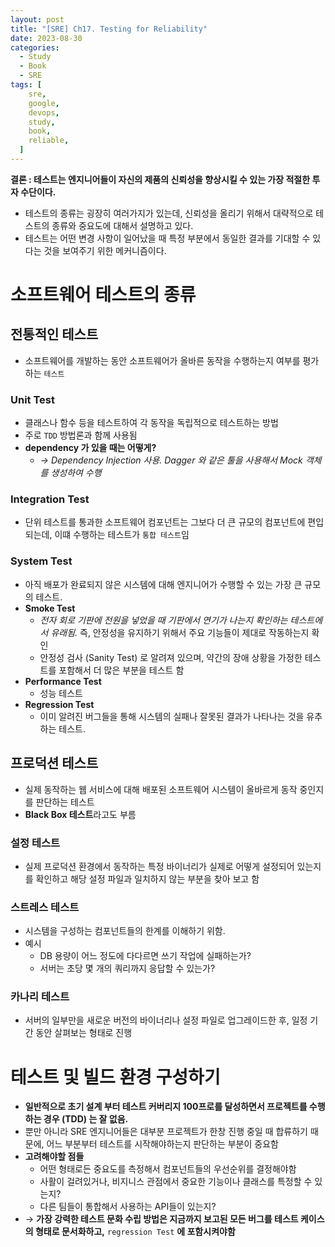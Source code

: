 ```yaml
---
layout: post
title: "[SRE] Ch17. Testing for Reliability"
date: 2023-08-30
categories:
  - Study
  - Book
  - SRE
tags: [
    sre,
    google,
    devops,
    study,
    book,
    reliable,
  ]
---
```


**결론 : 테스트는 엔지니어들이 자신의 제품의 신뢰성을 향상시킬 수 있는 가장 적절한 투자 수단이다.**

- 테스트의 종류는 굉장히 여러가지가 있는데, 신뢰성을 올리기 위해서 대략적으로 테스트의 종류와 중요도에 대해서 설명하고 있다.
- 테스트는 어떤 변경 사항이 일어났을 때 특정 부분에서 동일한 결과를 기대할 수 있다는 것을 보여주기 위한 메커니즘이다.

# 소프트웨어 테스트의 종류

## 전통적인 테스트

- 소프트웨어를 개발하는 동안 소프트웨어가 올바른 동작을 수행하는지 여부를 평가하는 `테스트`

### Unit Test

- 클래스나 함수 등을 테스트하여 각 동작을 독립적으로 테스트하는 방법
- 주로 `TDD` 방법론과 함께 사용됨
- **dependency 가 있을 때는 어떻게?**
    - *→ Dependency Injection 사용. Dagger 와 같은 툴을 사용해서 Mock 객체를 생성하여 수행*

### Integration Test

- 단위 테스트를 통과한 소프트웨어 컴포넌트는 그보다 더 큰 규모의 컴포넌트에 편입되는데, 이떄 수행하는 테스트가 `통합 테스트`임

### System Test

- 아직 배포가 완료되지 않은 시스템에 대해 엔지니어가 수행할 수 있는 가장 큰 규모의 테스트.
- **Smoke Test**
    - *전자 회로 기판에 전원을 넣었을 때 기판에서 연기가 나는지 확인하는 테스트에서 유래됨.* 즉, 안정성을 유지하기 위해서 주요 기능들이 제대로 작동하는지 확인
    - 안정성 검사 (Sanity Test) 로 알려져 있으며, 약간의 장애 상황을 가정한 테스트를 포함해서 더 많은 부분을 테스트 함
- **Performance Test**
    - 성능 테스트
- **Regression Test**
    - 이미 알려진 버그들을 통해 시스템의 실패나 잘못된 결과가 나타나는 것을 유추하는 테스트.

## 프로덕션 테스트

- 실제 동작하는 웹 서비스에 대해 배포된 소프트웨어 시스템이 올바르게 동작 중인지를 판단하는 테스트
- **Black Box 테스트**라고도 부름

### 설정 테스트

- 실제 프로덕션 환경에서 동작하는 특정 바이너리가 실제로 어떻게 설정되어 있는지를 확인하고 해당 설정 파일과 일치하지 않는 부분을 찾아 보고 함

### 스트레스 테스트

- 시스템을 구성하는 컴포넌트들의 한계를 이해하기 위함.
- 예시
    - DB 용량이 어느 정도에 다다르면 쓰기 작업에 실패하는가?
    - 서버는 초당 몇 개의 쿼리까지 응답할 수 있는가?

### 카나리 테스트

- 서버의 일부만을 새로운 버전의 바이너리나 설정 파일로 업그레이드한 후, 일정 기간 동안 살펴보는 형태로 진행

# 테스트 및 빌드 환경 구성하기

- **일반적으로 초기 설계 부터 테스트 커버리지 100프로를 달성하면서 프로젝트를 수행하는 경우 (TDD) 는 잘 없음.**
- 뿐만 아니라 SRE 엔지니어들은 대부분 프로젝트가 한창 진행 중일 때 합류하기 때문에, 어느 부분부터 테스트를 시작해야하는지 판단하는 부분이 중요함
- **고려해야할 점들**
    - 어떤 형태로든 중요도를 측정해서 컴포넌트들의 우선순위를 결정해야함
    - 사활이 걸려있거나, 비지니스 관점에서 중요한 기능이나 클래스를 특정할 수 있는지?
    - 다른 팀들이 통합해서 사용하는 API들이 있는지?
- → **가장 강력한 테스트 문화 수립 방법은 지금까지 보고된 모든 버그를 테스트 케이스의 형태로 문서화하고,** `regression Test` **에 포함시켜야함**